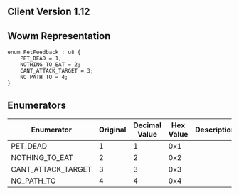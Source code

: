 ## Client Version 1.12

## Wowm Representation
```rust,ignore
enum PetFeedback : u8 {
    PET_DEAD = 1;    
    NOTHING_TO_EAT = 2;    
    CANT_ATTACK_TARGET = 3;    
    NO_PATH_TO = 4;    
}

```
## Enumerators
| Enumerator | Original | Decimal Value | Hex Value | Description | Comment |
| --------- | -------- | ------------- | --------- | ----------- | ------- |
| PET_DEAD | 1 | 1 | 0x1 |  |  |
| NOTHING_TO_EAT | 2 | 2 | 0x2 |  |  |
| CANT_ATTACK_TARGET | 3 | 3 | 0x3 |  |  |
| NO_PATH_TO | 4 | 4 | 0x4 |  |  |
